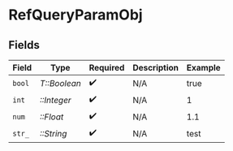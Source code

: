 # RefQueryParamObj


## Fields

| Field              | Type               | Required           | Description        | Example            |
| ------------------ | ------------------ | ------------------ | ------------------ | ------------------ |
| `bool`             | *T::Boolean*       | :heavy_check_mark: | N/A                | true               |
| `int`              | *::Integer*        | :heavy_check_mark: | N/A                | 1                  |
| `num`              | *::Float*          | :heavy_check_mark: | N/A                | 1.1                |
| `str_`             | *::String*         | :heavy_check_mark: | N/A                | test               |